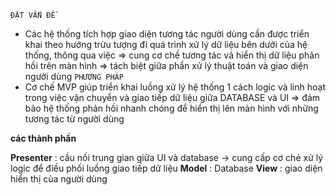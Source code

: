 `ĐẶT VẤN ĐỀ`
- Các hệ thống tích hợp giao diện tương tác người dùng cần được triển khai theo hướng trừu tượng đi quá trình xử lý dữ liệu bên dưới của hệ thống, thông qua việc
    => cung cơ chế tương tác vả hiển thị dữ liệu phản hồi trên màn hình 
    => tách biệt giữa phần xử lý thuật toán và giao diện người dùng 
`PHƯƠNG PHÁP`
- Cơ chế MVP giúp triển khai luồng xử lý hệ thống 1 cách logic và linh hoạt trong việc vận chuyển và giao tiếp dữ liệu giữa DATABASE và UI
=> đảm bảo hệ thống phản hồi nhanh chóng để hiển thị lên màn hình với những tương tác từ người dùng

__các thành phần__

**Presenter** : cầu nối trung gian giữa UI và database -> cung cấp cơ ché xử lý logic để điều phối luồng giao tiếp dữ liệu 
**Model**     : Database 
**View**      : giao diện hiển thị của người dùng